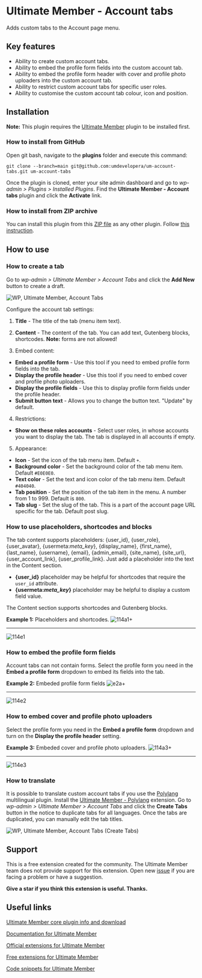 # Ultimate Member - Account tabs

Adds custom tabs to the Account page menu.

## Key features
- Ability to create custom account tabs.
- Ability to embed the profile form fields into the custom account tab.
- Ability to embed the profile form header with cover and profile photo uploaders into the custom account tab.
- Ability to restrict custom account tabs for specific user roles.
- Ability to customise the custom account tab colour, icon and position.

## Installation

__Note:__ This plugin requires the [Ultimate Member](https://wordpress.org/plugins/ultimate-member/) plugin to be installed first.

### How to install from GitHub

Open git bash, navigate to the **plugins** folder and execute this command:

`git clone --branch=main git@github.com:umdevelopera/um-account-tabs.git um-account-tabs`

Once the plugin is cloned, enter your site admin dashboard and go to _wp-admin > Plugins > Installed Plugins_. Find the **Ultimate Member - Account tabs** plugin and click the **Activate** link.

### How to install from ZIP archive

You can install this plugin from this [ZIP file](https://drive.google.com/file/d/1v6XpMQ6phoygx4U_jaF2REfz8z1Dn_sv/view?usp=sharing) as any other plugin. Follow [this instruction](https://wordpress.org/support/article/managing-plugins/#upload-via-wordpress-admin).

## How to use

### How to create a tab

Go to *wp-admin > Ultimate Member > Account Tabs* and click the **Add New** button to create a draft.

![WP, Ultimate Member, Account Tabs](https://github.com/umdevelopera/um-account-tabs/assets/113178913/798283da-c8c7-489b-8cc6-19e1488e67fd)

Configure the account tab settings:

1) **Title** - The title of the tab (menu item text).

2) **Content** - The content of the tab. You can add text, Gutenberg blocks, shortcodes. **Note:** forms are not allowed!

3) Embed content:
- **Embed a profile form** - Use this tool if you need to embed profile form fields into the tab.
- **Display the profile header** - Use this tool if you need to embed cover and profile photo uploaders.
- **Display the profile fields** - Use this to display profile form fields under the profile header.
- **Submit button text** - Allows you to change the button text. "Update" by default.

4) Restrictions:
- **Show on these roles accounts** - Select user roles, in whose accounts you want to display the tab. The tab is displayed in all accounts if empty.

5) Appearance:
- **Icon** - Set the icon of the tab menu item. Default `+`.
- **Background color** - Set the background color of the tab menu item. Default `#E0E0E0`.
- **Text color** - Set the text and icon color of the tab menu item. Default `#404040`.
- **Tab position** - Set the position of the tab item in the menu. A number from 1 to 999. Default is `800`.
- **Tab slug** - Set the slug of the tab. This is a part of the account page URL specific for the tab. Default post slug.

### How to use placeholders, shortcodes and blocks

The tab content supports placeholders: {user_id}, {user_role}, {user_avatar}, {usermeta:_meta_key_}, {display_name}, {first_name}, {last_name}, {username}, {email}, {admin_email}, {site_name}, {site_url}, {user_account_link}, {user_profile_link}.
Just add a placeholder into the text in the Content section.
- **{user_id}** placeholder may be helpful for shortcodes that require the `user_id` attribute.
- **{usermeta:_meta_key_}** placeholder may be helpful to display a custom field value.

The Content section supports shortcodes and Gutenberg blocks.

**Example 1:** Placeholders and shortcodes.
![114a1+](https://github.com/user-attachments/assets/375f2e92-a6d6-406a-bc54-914d38f2e3fe)
___
![114e1](https://github.com/user-attachments/assets/1b939909-9ac8-4a58-b83b-780d4b886d11)

### How to embed the profile form fields

Account tabs can not contain forms.
Select the profile form you need in the **Embed a profile form** dropdown to embed its fields into the tab.

**Example 2:** Embeded profile form fields
![e2a+](https://github.com/user-attachments/assets/46b7b5eb-7d80-4188-b543-ab490cf1e080)
___
![114e2](https://github.com/user-attachments/assets/efc4f3b6-c41d-4c5e-be2e-9768354d5bc4)

### How to embed cover and profile photo uploaders

Select the profile form you need in the **Embed a profile form** dropdown and turn on the **Display the profile header** setting.

**Example 3:** Embeded cover and profile photo uploaders.
![114a3+](https://github.com/user-attachments/assets/eaecd354-edf4-457b-8964-9833b20030ad)
___
![114e3](https://github.com/user-attachments/assets/e9534c7d-1835-4251-80e6-92771d2eb871)

### How to translate

It is possible to translate custom account tabs if you use the [Polylang](https://wordpress.org/plugins/polylang/) multilingual plugin.
Install the [Ultimate Member - Polylang](https://github.com/umdevelopera/um-polylang) extension. Go to *wp-admin > Ultimate Member > Account Tabs* and click the **Create Tabs** button in the notice to duplicate tabs for all languages. Once the tabs are duplicated, you can manually edit the tab titles.

![WP, Ultimate Member, Account Tabs (Create Tabs)](https://github.com/user-attachments/assets/ed82a077-7727-424e-848e-ab9593013a6d)

## Support

This is a free extension created for the community. The Ultimate Member team does not provide support for this extension.
Open new [issue](https://github.com/umdevelopera/um-account-tabs/issues) if you are facing a problem or have a suggestion.

**Give a star if you think this extension is useful. Thanks.**

## Useful links

[Ultimate Member core plugin info and download](https://wordpress.org/plugins/ultimate-member)

[Documentation for Ultimate Member](https://docs.ultimatemember.com)

[Official extensions for Ultimate Member](https://ultimatemember.com/extensions/)

[Free extensions for Ultimate Member](https://docs.google.com/document/d/1wp5oLOyuh5OUtI9ogcPy8NL428rZ8PVTu_0R-BuKKp8/edit?usp=sharing)

[Code snippets for Ultimate Member](https://docs.google.com/document/d/1_bikh4JYlSjjQa0bX1HDGznpLtI0ur_Ma3XQfld2CKk/edit?usp=sharing)